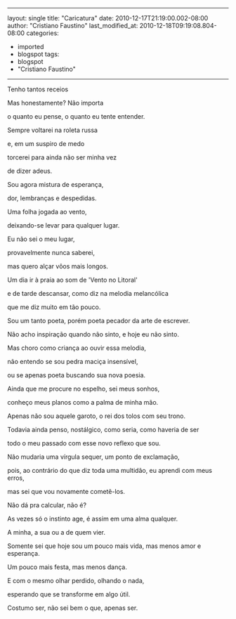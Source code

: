 
---
layout: single
title: "Caricatura"
date: 2010-12-17T21:19:00.002-08:00
author: "Cristiano Faustino"
last_modified_at: 2010-12-18T09:19:08.804-08:00
categories:
  - imported
  - blogspot
tags:
  - blogspot
  - "Cristiano Faustino"
---

Tenho tantos receios

Mas honestamente? Não importa

o quanto eu pense, o quanto eu tente entender.

Sempre voltarei na roleta russa

e, em um suspiro de medo

torcerei para ainda não ser minha vez

de dizer adeus.

Sou agora mistura de esperança,

dor, lembranças e despedidas.

Uma folha jogada ao vento,

deixando-se levar para qualquer lugar.

Eu não sei o meu lugar,

provavelmente nunca saberei,

mas quero alçar vôos mais longos.

Um dia ir à praia ao som de 'Vento no Litoral'

e de tarde descansar, como diz na melodia melancólica

que me diz muito em tão pouco.

Sou um tanto poeta, porém poeta pecador da arte de escrever.

Não acho inspiração quando não sinto, e hoje eu não sinto.

Mas choro como criança ao ouvir essa melodia, 

não entendo se sou pedra maciça insensível, 

ou se apenas poeta buscando sua nova poesia.

Ainda que me procure no espelho, sei meus sonhos,

conheço meus planos como a palma de minha mão.

Apenas não sou aquele garoto, o rei dos tolos com seu trono.

Todavia ainda penso, nostálgico, como seria, como haveria de ser

todo o meu passado com esse novo reflexo que sou.

Não mudaria uma vírgula sequer, um ponto de exclamação,

pois, ao contrário do que diz toda uma multidão, eu aprendi com meus erros,

mas sei que vou novamente cometê-los.

Não dá pra calcular, não é?

As vezes só o instinto age, é assim em uma alma qualquer.

A minha, a sua ou a de quem vier.

Somente sei que hoje sou um pouco mais vida, mas menos amor e esperança.

Um pouco mais festa, mas menos dança.

E com o mesmo olhar perdido, olhando o nada,

esperando que se transforme em algo útil.



Costumo ser, não sei bem o que, apenas ser.